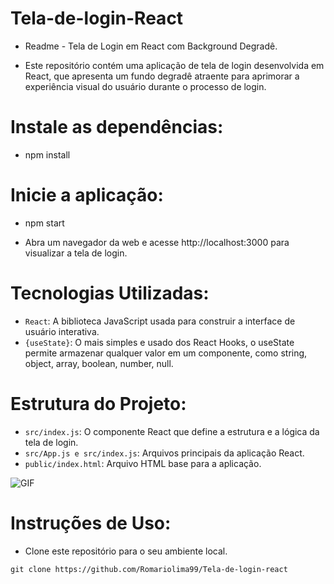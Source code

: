 ﻿# Tela-de-login-React

- Readme - Tela de Login em React com Background Degradê.

- Este repositório contém uma aplicação de tela de login desenvolvida em React, que apresenta um fundo degradê atraente para aprimorar a experiência visual do usuário durante o processo de login.

# Instale as dependências:
- npm install

# Inicie a aplicação:
- npm start

- Abra um navegador da web e acesse http://localhost:3000 para visualizar a tela de login.

# Tecnologias Utilizadas:
- `React`: A biblioteca JavaScript usada para construir a interface de usuário interativa.
- `{useState}`: O mais simples e usado dos React Hooks, o useState permite armazenar qualquer valor em um componente, como string, object, array, boolean, number, null.

# Estrutura do Projeto:
- `src/index.js`: O componente React que define a estrutura e a lógica da tela de login.
- `src/App.js e src/index.js`: Arquivos principais da aplicação React.
- `public/index.html`: Arquivo HTML base para a aplicação.


<img src="https://i.imgur.com/lCz1LwA.png" alt="GIF" data-canonical-src="https://i.imgur.com/SkUqoYj.giff" style="max-width: 50%;">


# Instruções de Uso:
- Clone este repositório para o seu ambiente local.

```shell
git clone https://github.com/Romariolima99/Tela-de-login-react

